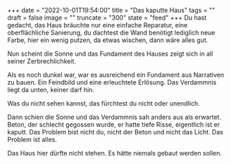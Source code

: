 +++
date = "2022-10-01T19:54:00"
title = "Das kaputte Haus"
tags = ""
draft = false
image = ""
truncate = "300"
state = "feed"
+++
Du hast gedacht, das Haus bräuchte nur eine einfache Reparatur, eine oberflächliche Sanierung, du dachtest die Wand benötigt lediglich neue Farbe, hier ein wenig putzen, da etwas wischen, dann wäre alles gut.

Nun scheint die Sonne und das Fundament des Hauses zeigt sich in all seiner Zerbrechlichkeit.

Als es noch dunkel war, war es ausreichend ein Fundament aus Narrativen zu bauen. Ein Feindbild und eine erleuchtete Erlösung. Das Verdammnis liegt da unten, keiner darf hin.

Was du nicht sehen kannst, das fürchtest du nicht oder unendlich.

Dann schien die Sonne und das Verdammnis sah anders aus als erwartet. Beton, der schlecht gegossen wurde, er hatte tiefe Risse, eigentlich ist er kaputt. Das Problem bist nicht du, nicht der Beton und nicht das Licht. Das Problem ist alles. 

Das Haus hier dürfte nicht stehen. Es hätte niemals gebaut werden sollen.
